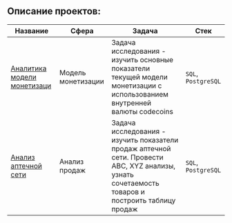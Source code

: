 
## Описание проектов:
|Название   	|Сфера   	| Задача   	|Стек   	|
|---	|---	|---	|---	|
|[Аналитика модели монетизаци](https://github.com/Flaysar/Analyst_pet_projects/monetization_model_analys) | Модель монетизации | Задача исследования - изучить основные показатели текущей модели монетизации с использованием внутренней валюты codecoins | `SQL`, `PostgreSQL`|
|[Анализ аптечной сети](https://github.com/Flaysar/Analyst_pet_projects/tree/main/Analysis%20of%20pharmacy%20network) | Анализ продаж | Задача исследования - изучить показатели продаж аптечной сети. Провести ABC, XYZ анализы, узнать сочетаемость товаров и построить таблицу продаж | `SQL`, `PostgreSQL`|
